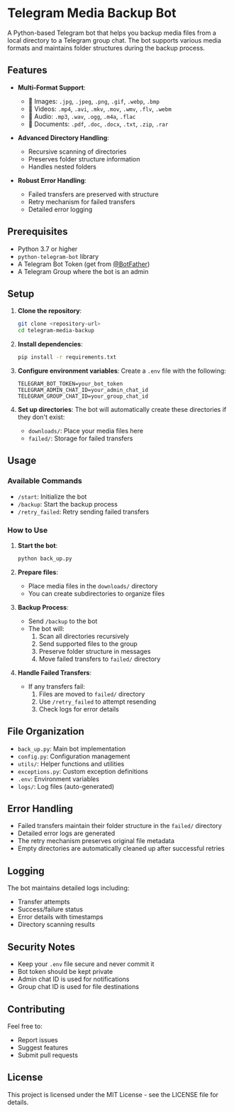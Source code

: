 # Telegram Media Backup Bot

A Python-based Telegram bot that helps you backup media files from a local directory to a Telegram group chat. The bot supports various media formats and maintains folder structures during the backup process.

## Features

- **Multi-Format Support**:
  - 📸 Images: `.jpg`, `.jpeg`, `.png`, `.gif`, `.webp`, `.bmp`
  - 🎥 Videos: `.mp4`, `.avi`, `.mkv`, `.mov`, `.wmv`, `.flv`, `.webm`
  - 🎵 Audio: `.mp3`, `.wav`, `.ogg`, `.m4a`, `.flac`
  - 📄 Documents: `.pdf`, `.doc`, `.docx`, `.txt`, `.zip`, `.rar`

- **Advanced Directory Handling**:
  - Recursive scanning of directories
  - Preserves folder structure information
  - Handles nested folders

- **Robust Error Handling**:
  - Failed transfers are preserved with structure
  - Retry mechanism for failed transfers
  - Detailed error logging

## Prerequisites

- Python 3.7 or higher
- `python-telegram-bot` library
- A Telegram Bot Token (get from [@BotFather](https://t.me/botfather))
- A Telegram Group where the bot is an admin

## Setup

1. **Clone the repository**:
   ```bash
   git clone <repository-url>
   cd telegram-media-backup
   ```

2. **Install dependencies**:
   ```bash
   pip install -r requirements.txt
   ```

3. **Configure environment variables**:
   Create a `.env` file with the following:
   ```env
   TELEGRAM_BOT_TOKEN=your_bot_token
   TELEGRAM_ADMIN_CHAT_ID=your_admin_chat_id
   TELEGRAM_GROUP_CHAT_ID=your_group_chat_id
   ```

4. **Set up directories**:
   The bot will automatically create these directories if they don't exist:
   - `downloads/`: Place your media files here
   - `failed/`: Storage for failed transfers

## Usage

### Available Commands

- `/start`: Initialize the bot
- `/backup`: Start the backup process
- `/retry_failed`: Retry sending failed transfers

### How to Use

1. **Start the bot**:
   ```bash
   python back_up.py
   ```

2. **Prepare files**:
   - Place media files in the `downloads/` directory
   - You can create subdirectories to organize files

3. **Backup Process**:
   - Send `/backup` to the bot
   - The bot will:
     1. Scan all directories recursively
     2. Send supported files to the group
     3. Preserve folder structure in messages
     4. Move failed transfers to `failed/` directory

4. **Handle Failed Transfers**:
   - If any transfers fail:
     1. Files are moved to `failed/` directory
     2. Use `/retry_failed` to attempt resending
     3. Check logs for error details

## File Organization

- `back_up.py`: Main bot implementation
- `config.py`: Configuration management
- `utils/`: Helper functions and utilities
- `exceptions.py`: Custom exception definitions
- `.env`: Environment variables
- `logs/`: Log files (auto-generated)

## Error Handling

- Failed transfers maintain their folder structure in the `failed/` directory
- Detailed error logs are generated
- The retry mechanism preserves original file metadata
- Empty directories are automatically cleaned up after successful retries

## Logging

The bot maintains detailed logs including:
- Transfer attempts
- Success/failure status
- Error details with timestamps
- Directory scanning results

## Security Notes

- Keep your `.env` file secure and never commit it
- Bot token should be kept private
- Admin chat ID is used for notifications
- Group chat ID is used for file destinations

## Contributing

Feel free to:
- Report issues
- Suggest features
- Submit pull requests

## License

This project is licensed under the MIT License - see the LICENSE file for details.
